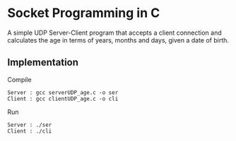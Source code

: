 # Socket Programming in C

A simple UDP Server-Client program that accepts a client connection and calculates the age in terms of years, months and days, given a date of birth.

## Implementation

Compile

```
Server : gcc serverUDP_age.c -o ser
Client : gcc clientUDP_age.c -o cli
```

Run 

```
Server : ./ser
Client : ./cli
```

